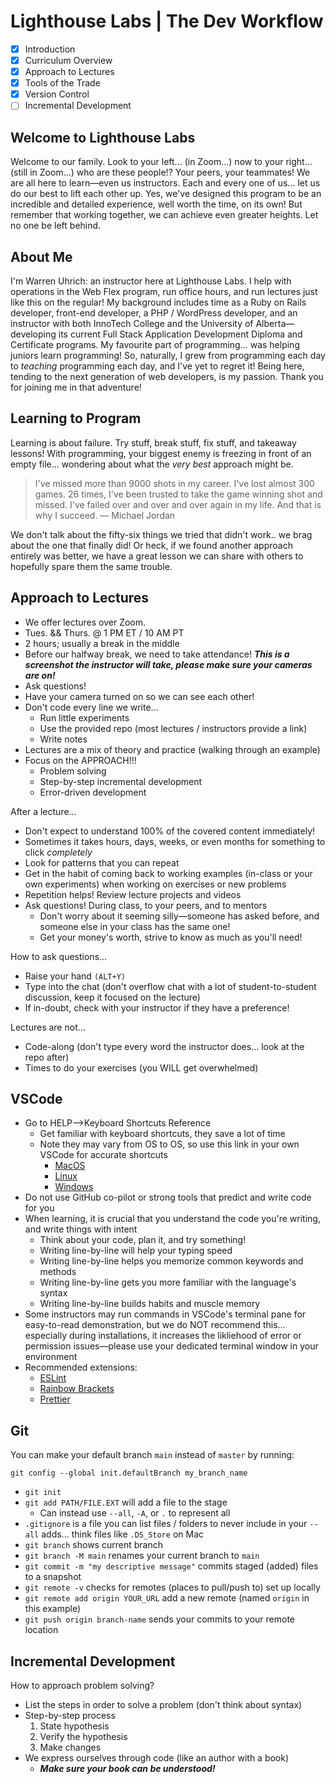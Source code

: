 # Lighthouse Labs | The Dev Workflow

* [X] Introduction
* [X] Curriculum Overview
* [X] Approach to Lectures
* [X] Tools of the Trade
* [X] Version Control
* [ ] Incremental Development

## Welcome to Lighthouse Labs

Welcome to our family. Look to your left... (in Zoom...) now to your right... (still in Zoom...) who are these people!? Your peers, your teammates! We are all here to learn—even us instructors. Each and every one of us... let us do our best to lift each other up. Yes, we've designed this program to be an incredible and detailed experience, well worth the time, on its own! But remember that working together, we can achieve even greater heights. Let no one be left behind.

## About Me

I'm Warren Uhrich: an instructor here at Lighthouse Labs. I help with operations in the Web Flex program, run office hours, and run lectures just like this on the regular! My background includes time as a Ruby on Rails developer, front-end developer, a PHP / WordPress developer, and an instructor with both InnoTech College and the University of Alberta—developing its current Full Stack Application Development Diploma and Certificate programs. My favourite part of programming... was helping juniors learn programming! So, naturally, I grew from programming each day to *teaching* programming each day, and I've yet to regret it! Being here, tending to the next generation of web developers, is my passion. Thank you for joining me in that adventure!

## Learning to Program

Learning is about failure. Try stuff, break stuff, fix stuff, and takeaway lessons! With programming, your biggest enemy is freezing in front of an empty file... wondering about what the *very best* approach might be.

> I've missed more than 9000 shots in my career. I've lost almost 300 games. 26 times, I've been trusted to take the game winning shot and missed. I've failed over and over and over again in my life. And that is why I succeed.
> — Michael Jordan

We don't talk about the fifty-six things we tried that didn't work.. we brag about the one that finally did! Or heck, if we found another approach entirely was better, we have a great lesson we can share with others to hopefully spare them the same trouble.

## Approach to Lectures

* We offer lectures over Zoom.
* Tues. && Thurs. @ 1 PM ET / 10 AM PT
* 2 hours; usually a break in the middle
* Before our halfway break, we need to take attendance! ***This is a screenshot the instructor will take, please make sure your cameras are on!***
* Ask questions!
* Have your camera turned on so we can see each other!
* Don't code every line we write...
  * Run little experiments
  * Use the provided repo (most lectures / instructors provide a link)
  * Write notes
* Lectures are a mix of theory and practice (walking through an example)
* Focus on the APPROACH!!!
  * Problem solving
  * Step-by-step incremental development
  * Error-driven development

After a lecture...

* Don't expect to understand 100% of the covered content immediately!
* Sometimes it takes hours, days, weeks, or even months for something to click *completely*
* Look for patterns that you can repeat
* Get in the habit of coming back to working examples (in-class or your own experiments) when working on exercises or new problems
* Repetition helps! Review lecture projects and videos
* Ask questions! During class, to your peers, and to mentors
  * Don't worry about it seeming silly—someone has asked before, and someone else in your class has the same one!
  * Get your money's worth, strive to know as much as you'll need!

How to ask questions...

* Raise your hand `(ALT+Y)`
* Type into the chat (don't overflow chat with a lot of student-to-student discussion, keep it focused on the lecture)
* If in-doubt, check with your instructor if they have a preference!

Lectures are not...

* Code-along (don't type every word the instructor does... look at the repo after)
* Times to do your exercises (you WILL get overwhelmed)

## VSCode

* Go to HELP-->Keyboard Shortcuts Reference
  * Get familiar with keyboard shortcuts, they save a lot of time
  * Note they may vary from OS to OS, so use this link in your own VSCode for accurate shortcuts
    * [MacOS](https://code.visualstudio.com/shortcuts/keyboard-shortcuts-macos.pdf)
    * [Linux](https://code.visualstudio.com/shortcuts/keyboard-shortcuts-linux.pdf)
    * [Windows](https://code.visualstudio.com/shortcuts/keyboard-shortcuts-windows.pdf)
* Do not use GitHub co-pilot or strong tools that predict and write code for you
* When learning, it is crucial that you understand the code you're writing, and write things with intent
  * Think about your code, plan it, and try something!
  * Writing line-by-line will help your typing speed
  * Writing line-by-line helps you memorize common keywords and methods
  * Writing line-by-line gets you more familiar with the language's syntax
  * Writing line-by-line builds habits and muscle memory
* Some instructors may run commands in VSCode's terminal pane for easy-to-read demonstration, but we do NOT recommend this... especially during installations, it increases the likliehood of error or permission issues—please use your dedicated terminal window in your environment
* Recommended extensions:
  * [ESLint](https://marketplace.visualstudio.com/items?itemName=dbaeumer.vscode-eslint)
  * [Rainbow Brackets](https://marketplace.visualstudio.com/items?itemName=2gua.rainbow-brackets)
  * [Prettier](https://marketplace.visualstudio.com/items?itemName=esbenp.prettier-vscode)

## Git

You can make your default branch `main` instead of `master` by running:

`git config --global init.defaultBranch my_branch_name`

* `git init`
* `git add PATH/FILE.EXT` will add a file to the stage
  * Can instead use `--all`, `-A`, or `.` to represent all
* `.gitignore` is a file you can list files / folders to never include in your `--all` adds... think files like `.DS_Store` on Mac
* `git branch` shows current branch
* `git branch -M main` renames your current branch to `main`
* `git commit -m "my descriptive message"` commits staged (added) files to a snapshot
* `git remote -v` checks for remotes (places to pull/push to) set up locally
* `git remote add origin YOUR_URL` add a new remote (named `origin` in this example)
* `git push origin branch-name` sends your commits to your remote location

## Incremental Development

How to approach problem solving?

* List the steps in order to solve a problem (don't think about syntax)
* Step-by-step process
  1. State hypothesis
  2. Verify the hypothesis
  3. Make changes
* We express ourselves through code (like an author with a book)
    * ***Make sure your book can be understood!***

